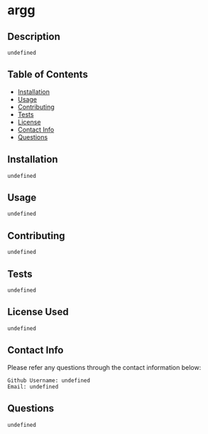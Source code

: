 
# argg
  

## Description
    undefined

## Table of Contents
* [Installation](#installation)
* [Usage](#usage)
* [Contributing](#contributing)
* [Tests](#tests)
* [License](#license-used)
* [Contact Info](#contact-info)
* [Questions](#questions)

## Installation
    undefined

## Usage
    undefined

## Contributing
    undefined

## Tests
    undefined

## License Used
    undefined

## Contact Info
Please refer any questions through the contact information below:

    Github Username: undefined
    Email: undefined

## Questions
    undefined
